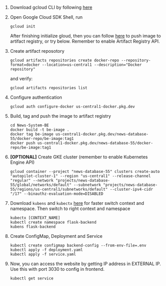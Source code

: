 1. Download gcloud CLI by following [here](https://cloud.google.com/sdk/docs/install)

2. Open Google Cloud SDK Shell, run
    ```
    gcloud init
    ```
    After finishing initialize gloud, then you can follow [here](https://cloud.google.com/artifact-registry/docs/docker/store-docker-container-images) to push image to artifact registry, or try below. Remember to enable Artifact Registry API.

3. Create artifact reposotory
    ```
    gcloud artifacts repositories create docker-repo --repository-format=docker --location=us-central1 --description="Docker repository"
    ```
    and verify:
    ```
    gcloud artifacts repositories list
    ```

4. Configure authentication
    ```
    gcloud auth configure-docker us-central1-docker.pkg.dev
    ```

5. Build, tag and push the image to artifact registry
    ```
    cd News-System-BE
    docker build -t be-image .
    docker tag be-image us-central1-docker.pkg.dev/news-database-55/docker-repo/be-image:tag1
    docker push us-central1-docker.pkg.dev/news-database-55/docker-repo/be-image:tag1 
    ```

6. **[OPTIONAL]** Create GKE cluster (remember to enable Kubernetes Engine API)
    ```
    gcloud container --project "news-database-55" clusters create-auto "autopilot-cluster-1" --region "us-central1" --release-channel "regular" --network "projects/news-database-55/global/networks/default" --subnetwork "projects/news-database-55/regions/us-central1/subnetworks/default" --cluster-ipv4-cidr "/17" --binauthz-evaluation-mode=DISABLED
    ```

7.  Download `kubens` and `kubectx` [here](https://github.com/ahmetb/kubectx) for faster switch context and namespace. Then switch to right context and namespace
    ```
    kubectx [CONTEXT_NAME]
    kubectl create namespace flask-backend
    kubens flask-backend
    ```

8. Create ConfigMap, Deployment and Service
    ```
    kubectl create configmap backend-config --from-env-file=.env
    kubectl apply -f deployment.yaml
    kubectl apply -f service.yaml
    ```

9.  Now, you can access the website by getting IP address in EXTERNAL IP. Use this with port 3030 to config in frontend.
    ```
    kubectl get service
    ```
    